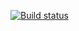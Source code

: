 [![Build status](https://ci.appveyor.com/api/projects/status/1jfg4ln0p2kadnd9/branch/master?svg=true)](https://ci.appveyor.com/project/zhukovvlad/constructions-1st-task/branch/master)